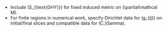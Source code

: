 * Include (S_{\text{GHY}}) for fixed induced metric on (\partial\mathcal M).
* For finite regions in numerical work, specify Dirichlet data for (g_{ij}) on initial/final slices and compatible data for (C,\Gamma).
